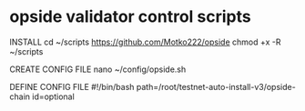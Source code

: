 # opside validator control scripts

INSTALL
cd ~/scripts
https://github.com/Motko222/opside
chmod +x -R ~/scripts

CREATE CONFIG FILE
nano ~/config/opside.sh

DEFINE CONFIG FILE
#!/bin/bash
path=/root/testnet-auto-install-v3/opside-chain
id=optional


